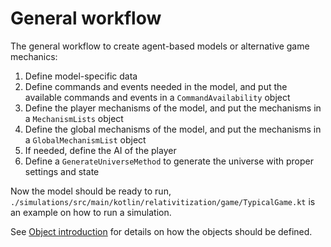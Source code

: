 # General workflow

The general workflow to create agent-based models or alternative game mechanics:

1. Define model-specific data
2. Define commands and events needed in the model, and put the available commands and events in a `CommandAvailability`
   object
3. Define the player mechanisms of the model, and put the mechanisms in a `MechanismLists` object
4. Define the global mechanisms of the model, and put the mechanisms in a `GlobalMechanismList` object
5. If needed, define the AI of the player
6. Define a `GenerateUniverseMethod` to generate the universe with proper settings and state

Now the model should be ready to run, `./simulations/src/main/kotlin/relativitization/game/TypicalGame.kt` is an example
on how to run a simulation.

See [Object introduction](./object-introduction.md) for details on how the objects should be defined.
